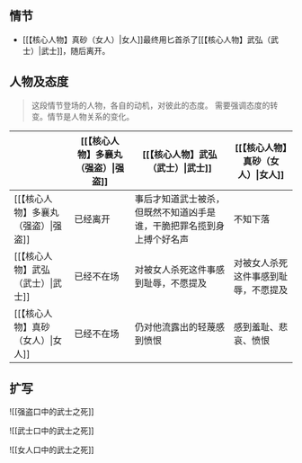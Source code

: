 ## 情节

- [[【核心人物】真砂（女人）|女人]]最终用匕首杀了[[【核心人物】武弘（武士）|武士]]，随后离开。

## 人物及态度

> 这段情节登场的人物，各自的动机，对彼此的态度。
> 需要强调态度的转变。情节是人物关系的变化。

|                        | [[【核心人物】多襄丸 （强盗）\|强盗]] | [[【核心人物】武弘（武士）\|武士]]                | [[【核心人物】真砂（女人）\|女人]] |
| ---------------------- | ---------------------- | ----------------------------------- | -------------------- |
| [[【核心人物】多襄丸 （强盗）\|强盗]] | 已经离开                   | 事后才知道武士被杀，但既然不知道凶手是谁，干脆把罪名揽到身上搏个好名声 | 不知下落                 |
| [[【核心人物】武弘（武士）\|武士]]   | 已经不在场                  | 对被女人杀死这件事感到耻辱，不愿提及                  | 对被女人杀死这件事感到耻辱，不愿提及   |
| [[【核心人物】真砂（女人）\|女人]]   | 已经不在场                  | 仍对他流露出的轻蔑感到愤恨                       | 感到羞耻、悲哀、愤恨           |

## 扩写

![[强盗口中的武士之死]]

![[武士口中的武士之死]]

![[女人口中的武士之死]]
